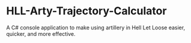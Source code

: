 # HLL-Arty-Trajectory-Calculator
A C# console application to make using artillery in Hell Let Loose easier, quicker, and more effective.
